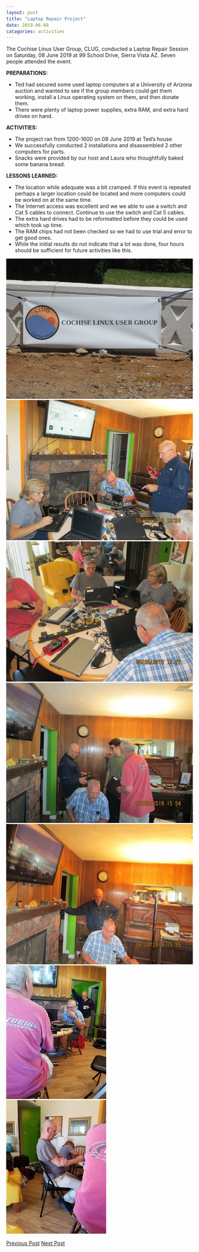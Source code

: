 ```yaml
---
layout: post
title: "Laptop Repair Project"
date: 2019-06-08
catagories: activities
---
```


The Cochise Linux User Group, CLUG, conducted a Laptop Repair Session on Saturday, 08 June 2019 at 99 School Drive, Sierra Vista AZ.  Seven people attended the event.

**PREPARATIONS:**

* Ted had secured some used laptop computers at a University of Arizona auction and wanted to see if the group members could get them working, install a Linux operating system on them, and then donate them.  
* There were plenty of laptop power supplies, extra RAM, and extra hard drives on hand.

**ACTIVITIES:**

* The project ran from 1200-1600 on 08 June 2019 at Ted’s house
* We successfully conducted 2 installations and disassembled 2 other computers for parts.
* Snacks were provided by our host and Laura who thoughtfully baked some banana bread.

**LESSONS LEARNED:**

* The location while adequate was a bit cramped.   If this event is repeated perhaps a larger location could be located and more computers could be worked on at the same time.
* The Internet access was excellent and we we able to use a switch and Cat 5 cables to connect. Continue to use the switch and Cat 5 cables.
* The extra hard drives had to be reformatted before they could be used which took up time.
* The RAM chips had not been checked so we had to use trial and error to get good ones.
* While the initial results do not indicate that a lot was done, four hours should be sufficient for future activities like this.

![alt text](https://raw.githubusercontent.com/CochiseLinuxUsersGroup/CochiseLinuxUsersGroup.github.io/master/images/rsz_clug_laptoprepairproject_2019-06-08_1.jpg)
![alt text](https://raw.githubusercontent.com/CochiseLinuxUsersGroup/CochiseLinuxUsersGroup.github.io/master/images/rsz_clug_laptoprepairproject_2019-06-08_2.jpg)
![alt text](https://raw.githubusercontent.com/CochiseLinuxUsersGroup/CochiseLinuxUsersGroup.github.io/master/images/rsz_clug_laptoprepairproject_2019-06-08_3.jpg)
![alt text](https://raw.githubusercontent.com/CochiseLinuxUsersGroup/CochiseLinuxUsersGroup.github.io/master/images/rsz_clug_laptoprepairproject_2019-06-08_4.jpg)
![alt text](https://raw.githubusercontent.com/CochiseLinuxUsersGroup/CochiseLinuxUsersGroup.github.io/master/images/rsz_clug_laptoprepairproject_2019-06-08_5.jpg)
![alt text](https://raw.githubusercontent.com/CochiseLinuxUsersGroup/CochiseLinuxUsersGroup.github.io/master/images/rsz_clug_laptoprepairproject_2019-06-08_6.jpg)
![alt text](https://raw.githubusercontent.com/CochiseLinuxUsersGroup/CochiseLinuxUsersGroup.github.io/master/images/rsz_clug_laptoprepairproject_2019-06-08_7.jpg)

<footer>
<a href="http://cochiselinuxusergroup.org/activities/SierraVistaInstallfest_2019-05-04" class="post-prev">Previous Post</a>
<a href="http://cochiselinuxusergroup.org/activities/ComputerRepairInstallWorkshop_2019-08-03" class="post-next">Next Post</a>
  </footer>
